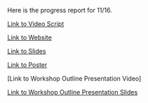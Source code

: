 Here is the progress report for 11/16.

[Link to Video Script](https://docs.google.com/document/d/12xjIH9h1Yf2a5tv5ZBKn_J9YzUxdqZ5QVYdQlYmq8yU/edit?usp=sharing)

[Link to Website](https://gman-ui.github.io/ECE196Project/)

[Link to Slides](https://docs.google.com/presentation/d/1JhQONRMlsEj1D5vUSwP1L23lphcnRkILb456B_p8MZ8/edit?usp=sharing)

[Link to Poster](https://docs.google.com/presentation/d/1-C60xuRbaey6zCW9TTUjxTnHt_vZGkDG-HUhqBpdmNE/edit?usp=sharing)

[Link to Workshop Outline Presentation Video]

[Link to Workshop Outline Presentation Slides](https://docs.google.com/presentation/d/11qAKYQCkCDuD2L6GYvt_5XhxrikFkKzpVDz3-EzisU0/edit?usp=sharing)
